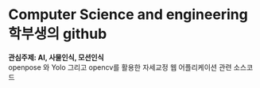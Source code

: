 # Computer Science and engineering 학부생의 github

<b> 관심주제: AI, 사물인식, 모션인식 </b>
<br> openpose 와 Yolo 그리고 opencv를 활용한 자세교정 웹 어플리케이션 관련 소스코드<br>

